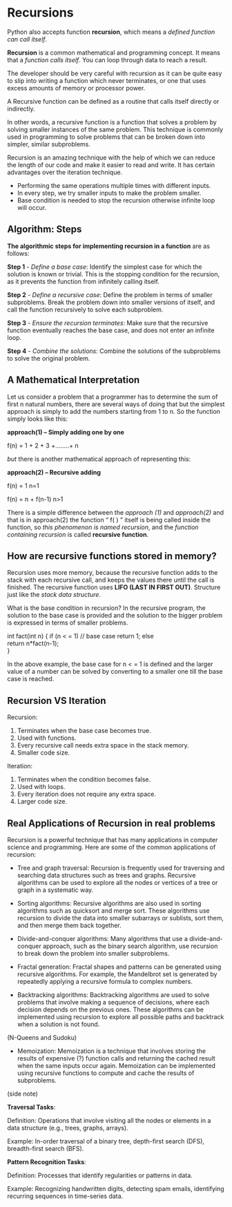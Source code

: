 # Recursions

Python also accepts function **recursion**, which means a *defined function can call itself*.

**Recursion** is a common mathematical and programming concept. 
It means that a *function calls itself*. 
You can loop through data to reach a result.

The developer should be very careful with recursion as it can be quite easy to slip into writing 
a function which never terminates, or one that uses excess amounts of memory or processor power. 

A Recursive function can be defined as a routine that calls itself directly or indirectly.

In other words, a recursive function is a function that solves a problem by solving smaller 
instances of the same problem. This technique is commonly used in programming to solve problems 
that can be broken down into simpler, similar subproblems.

Recursion is an amazing technique with the help of which we can reduce the length of our code and 
make it easier to read and write. It has certain advantages over the iteration technique.

- Performing the same operations multiple times with different inputs.
- In every step, we try smaller inputs to make the problem smaller.
- Base condition is needed to stop the recursion otherwise infinite loop will occur.


## Algorithm: Steps

**The algorithmic steps for implementing recursion in a function** are as follows:

**Step 1** - *Define a base case*: Identify the simplest case for which the solution is known or trivial. 
This is the stopping condition for the recursion, as it prevents the function from infinitely calling itself.

**Step 2** - *Define a recursive case*: Define the problem in terms of smaller subproblems. 
Break the problem down into smaller versions of itself, and call the function recursively to solve each subproblem.

**Step 3** - *Ensure the recursion terminates*: Make sure that the recursive function eventually reaches the base case, 
and does not enter an infinite loop.

**Step 4** - *Combine the solutions*: Combine the solutions of the subproblems to solve the original problem.


## A Mathematical Interpretation

Let us consider a problem that a programmer has to determine the sum of first n natural numbers, 
there are several ways of doing that but the simplest approach is simply to add the numbers starting from 1 to n. 
So the function simply looks like this:

**approach(1) – Simply adding one by one**

f(n) = 1 + 2 + 3 +……..+ n

*but* there is another mathematical approach of representing this:

**approach(2) – Recursive adding**

f(n) = 1                  n=1

f(n) = n + f(n-1)         n>1

There is a simple difference between the *approach (1)* and *approach(2)* and that is 
in approach(2) the function “ f( ) ” itself is being called inside the function, so 
*this phenomenon is named recursion*, and the *function containing recursion* is called **recursive function**.


## How are recursive functions stored in memory?

Recursion uses more memory, because the recursive function adds to the stack with each recursive call,
and keeps the values there until the call is finished. The recursive function uses **LIFO (LAST IN FIRST OUT)**. 
Structure just like the *stack data structure*.


What is the base condition in recursion? 
In the recursive program, the solution to the base case is provided and the solution to the bigger problem 
is expressed in terms of smaller problems. 
 

  int fact(int n)
  {
    if (n < = 1) // base case
        return 1;
    else    
        return n*fact(n-1);    
  }

In the above example, the base case for n < = 1 is defined and the larger value of a number can be solved by 
converting to a smaller one till the base case is reached.


## Recursion VS Iteration

Recursion:	

1. Terminates when the base case becomes true.	
2.	Used with functions.	
3.	Every recursive call needs extra space in the stack memory.	
4.	Smaller code size.	

Iteration:

1. Terminates when the condition becomes false.
2. Used with loops.
3. Every iteration does not require any extra space.
4. Larger code size.


## Real Applications of Recursion in real problems

Recursion is a powerful technique that has many applications in computer science and programming. 
Here are some of the common applications of recursion:

- Tree and graph traversal: Recursion is frequently used for traversing and searching data structures such as trees and graphs. 
Recursive algorithms can be used to explore all the nodes or vertices of a tree or graph in a systematic way.

- Sorting algorithms: Recursive algorithms are also used in sorting algorithms such as quicksort and merge sort. 
These algorithms use recursion to divide the data into smaller subarrays or sublists, sort them, and then merge them back together.
  
- Divide-and-conquer algorithms: Many algorithms that use a divide-and-conquer approach, such as the binary search algorithm, 
use recursion to break down the problem into smaller subproblems.

- Fractal generation: Fractal shapes and patterns can be generated using recursive algorithms. For example, the Mandelbrot set 
is generated by repeatedly applying a recursive formula to complex numbers.

- Backtracking algorithms: Backtracking algorithms are used to solve problems that involve making a sequence of decisions, 
where each decision depends on the previous ones. These algorithms can be implemented using recursion to explore all possible paths 
and backtrack when a solution is not found.

(N-Queens and Sudoku)

- Memoization: Memoization is a technique that involves storing the results of expensive (?) function calls and returning the cached result 
when the same inputs occur again. Memoization can be implemented using recursive functions to compute and cache the results of subproblems.


(side note)

**Traversal Tasks**:

Definition: Operations that involve visiting all the nodes or elements in a data structure (e.g., trees, graphs, arrays).

Example: In-order traversal of a binary tree, depth-first search (DFS), breadth-first search (BFS).

**Pattern Recognition Tasks**:

Definition: Processes that identify regularities or patterns in data.

Example: Recognizing handwritten digits, detecting spam emails, identifying recurring sequences in time-series data.


